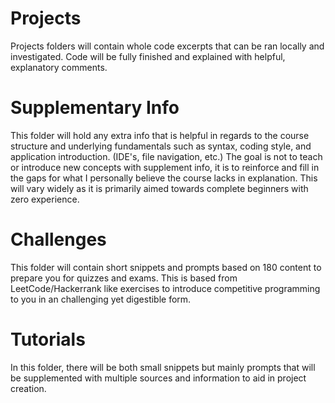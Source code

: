 # Projects
Projects folders will contain whole code excerpts that can be ran locally and investigated.
Code will be fully finished and explained with helpful, explanatory comments.

# Supplementary Info
This folder will hold any extra info that is helpful in regards to the course structure and 
underlying fundamentals such as syntax, coding style, and application introduction. (IDE's, file navigation, etc.)
The goal is not to teach or introduce new concepts with supplement info, it is to reinforce and fill in the gaps for 
what I personally believe the course lacks in explanation. This will vary widely as it is primarily aimed towards 
complete beginners with zero experience.

# Challenges
This folder will contain short snippets and prompts based on 180 content to prepare you for quizzes and exams.
This is based from LeetCode/Hackerrank like exercises to introduce competitive programming to you in an challenging yet
digestible form. 

# Tutorials
In this folder, there will be both small snippets but mainly prompts that will be supplemented
with multiple sources and information to aid in project creation.
